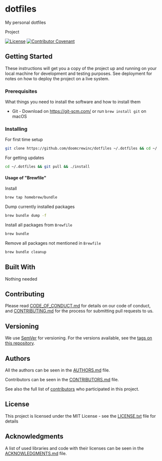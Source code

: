 # dotfiles

My personal dotfiles

Project

[![License](https://img.shields.io/github/license/doomcrewinc/dotfiles)](LICENSE)
[![Contributor Covenant](https://img.shields.io/badge/Contributor%20Covenant-2.0-4baaaa.svg)](CODE_OF_CONDUCT.md)

## Getting Started

These instructions will get you a copy of the project up and running on your local machine for development and testing purposes. See deployment for notes on how to deploy the project on a live system.

### Prerequisites

What things you need to install the software and how to install them

* Git - Download on <https://git-scm.com/> or run `brew install git` on macOS

### Installing

For first time setup

```sh
git clone https://github.com/doomcrewinc/dotfiles ~/.dotfiles && cd ~/.dotfiles && ./install
```

For getting updates

```sh
cd ~/.dotfiles && git pull && ./install
```

#### Usage of "Brewfile"

Install

```sh
brew tap homebrew/bundle
```

Dump currently installed packages

```sh
brew bundle dump -f
```

Install all packages from `Brewfile`

```sh
brew bundle
```

Remove all packages not mentioned in `Brewfile`

```sh
brew bundle cleanup
```

## Built With

Nothing needed

## Contributing

Please read [CODE_OF_CONDUCT.md](CODE_OF_CONDUCT.md) for details on our code of conduct, and [CONTRIBUTING.md](CONTRIBUTING.md) for the process for submitting pull requests to us.

## Versioning

We use [SemVer](http://semver.org/) for versioning. For the versions available, see the [tags on this repository][gh-tags].

## Authors

All the authors can be seen in the [AUTHORS.md](AUTHORS.md) file.

Contributors can be seen in the [CONTRIBUTORS.md](CONTRIBUTORS.md) file.

See also the full list of [contributors][gh-contributors] who participated in this project.

## License

This project is licensed under the MIT License - see the [LICENSE.txt](LICENSE.txt) file for details

## Acknowledgments

A list of used libraries and code with their licenses can be seen in the [ACKNOWLEDGMENTS.md](ACKNOWLEDGMENTS.md) file.

[gh-tags]: https://github.com/doomcrewinc/dotfiles/tags
[gh-contributors]: https://github.com/doomcrewinc/dotfiles/contributors
